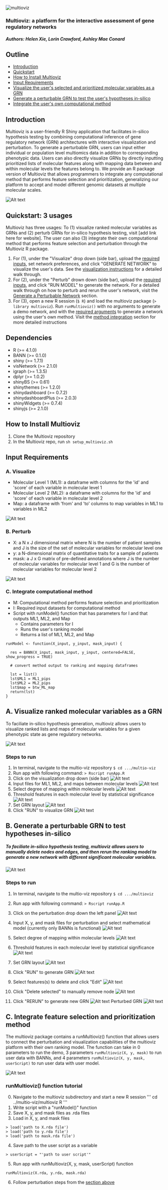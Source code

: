 <img
  src="./app/www/logo.png"
  alt="multioviz"
  title="Logo"
  style="display: inline-block; margin: 0 auto; max-width: 300px">

### Multioviz: a platform for the interactive assessment of gene regulatory networks
##### Authors: Helen Xie, Lorin Crawford, Ashley Mae Conard

## Outline
- [Introduction](#introduction)
- [Quickstart](#quickstart-3-usages)
- [How to Install Multioviz](#how-to-install-multioviz)
- [Input Requirements](#input-requirements)
- [Visualize the user's selected and prioritized molecular variables as a GRN](#a-visualize-ranked-molecular-variables-as-a-grn)
- [Generate a perturbable GRN to test the user's hypotheses in-silico](#b-generate-a-perturbable-grn-to-test-hypotheses-in-silico)
- [Integrate the user's own computational method](#c-integrate-feature-selection-and-prioritization-method)

## Introduction
Multioviz is a user-friendly R Shiny application that facilitates in-silico hypothesis testing by combining computational inference of gene regulatory network (GRN) architectures with interactive visualization and perturbation. To generate a perturbable GRN, users can input either individual or population level multiomics data in addition to corresponding phenotypic data. Users can also directly visualize GRNs by directly inputting prioritized lists of molecular features along with mapping data between and within molecular levels the features belong to. We provide an R package version of Multioviz that allows programmers to integrate any computational method that performs feature selection and prioritization, generalizing our platform to accept and model different genomic datasets at multiple molecular scales.

<img
  src="./app/readme/fig1.jpg"
  alt="Alt text"
  style="display: inline-block; margin: 0 auto; max-width: 300px">

## Quickstart: 3 usages
Multioviz has three usages: To (1) visualize ranked molecular variables as GRNs and (2) perturb GRNs for in-silico hypothesis testing, visit [add link here for website]. The user can also (3) integrate their own computational method that performs feature selection and perturbation through the Multioviz R package.
 
1. For (1), under the "Visualize" drop down (side bar), upload the [required inputs](#a-visualize), set network preferences, and click "GENERATE NETWORK" to visualize the user's data. See the [visualization instructions](#a-visualize-ranked-molecular-variables-as-a-grn) for a detailed walk through.
2. For (2), under the "Perturb" drown down (side bar), upload the [required inputs](#b-perturb), and click "RUN MODEL" to generate the network. For a detailed walk through on how to perturb and rerun the user's network, visit the [Generate a Perturbable Network](#b-generate-a-perturbable-grn-to-test-hypotheses-in-silico) section.
3. For (3), open a new R session (```$ R```) and load the multioviz package (```> library multioviz```). Run ```runMultioviz()``` with no arguments to generate a demo network, and with the [required arguments](#c-integrate-computational-method) to generate a network using the user's own method. Visit the [method integration](#c-integrate-feature-selection-and-prioritization-method) section for more detailed instructions


## Dependencies
- R (>= 4.1.0)
- BANN (>= 0.1.0)
- shiny (>= 1.7.1)
- visNetwork (>= 2.1.0)
- igraph (>= 1.3.5)
- dplyr (>= 1.0.2)
- shinyBS (>= 0.61)
- shinythemes (>= 1.2.0)
- shinydashboard (>= 0.7.2)
- shinydashboardPlus (>= 2.0.3)
- shinyWidgets (>= 0.7.4)
- shinyjs (>= 2.1.0)

## How to Install Multioviz
1. Clone the Multioviz repository
2. In the Multioviz repo, run ```sh setup_multioviz.sh```

## Input Requirements
### A. Visualize
- Molecular Level 1 (ML1): a dataframe with columns for the 'id' and 'score' of each variable in molecular level 1
- Molecular Level 2 (ML2): a dataframe with columns for the 'id' and 'score' of each variable in molecular level 2
- Map: a dataframe with 'from' and 'to' columns to map variables in ML1 to variables in ML2 

<img
  src="./app/www/example_data_viz.png"
  alt="Alt text"
  title="runModel example"
  style="display: inline-block; margin: 0 auto; max-width: 300px">

### B. Perturb
- X: a N x J dimensional matrix where N is the number of patient samples and J is the size of the set of molecular variables for molecular level one
- y: a N-dimensional matrix of quantitative traits for a sample of patients
- mask: a J x G matrix of pre-defined annotations where J is the number of molecular variables for molecular level 1 and G is the number of molecular variables for molecular level 2

<img
  src="./app/www/example_data_perturb.png"
  alt="Alt text"
  title="Model inputs"
  style="display: inline-block; margin: 0 auto; max-width: 300px">

### C. Integrate computational method
- M: Computational method performs feature selection and prioritization
- I: Required input datasets for computational method
- Script with runModel() function that has parameters for I and that outputs ML1, ML2, and Map
    - Contains parameters for I
    - Runs the user's ranking model
    - Returns a list of ML1, ML2, and Map

```
runModel <- function(X_input, y_input, mask_input) {

  res = BANN(X_input, mask_input, y_input, centered=FALSE, show_progress = TRUE)

  # convert method output to ranking and mapping dataframes 

  lst = list()
  lst$ML1 = ML1_pips
  lst$ML2 = ML2_pips
  lst$map = btw_ML_map
  return(lst)
}
```

## A. Visualize ranked molecular variables as a GRN
To faciliate in-silico hypothesis generation, multioviz allows users to visualize ranked lists and maps of molecular variables for a given phenotypic state as gene regulatory networks.

<img
  src="./app/readme/fig2.jpg"
  alt="Alt text"
  style="display: inline-block; margin: 0 auto; max-width: 300px">

### Steps to run
1. In terminal, navigate to the multio-viz repository ```$ cd .../multio-viz```
2. Run app with following command: ```> Rscript runApp.R```
3. Click on the visualization drop down (side bar)
<img
  src="./app/readme/viz1.png"
  alt="Alt text"
  style="display: inline-block; margin: 0 auto; max-width: 300px">
4. Input files for ML1, ML2, and maps between molecular levels
<img
  src="./app/readme/viz2.png"
  alt="Alt text"
  style="display: inline-block; margin: 0 auto; max-width: 300px">
5. Select degree of mapping within molecular levels
<img
  src="./app/readme/viz3.png"
  alt="Alt text"
  style="display: inline-block; margin: 0 auto; max-width: 300px">
6. Threshold features in each molecular level by statistical significance
<img
  src="./app/readme/viz4.png"
  alt="Alt text"
  style="display: inline-block; margin: 0 auto; max-width: 300px">
7. Set GRN layout
<img
  src="./app/readme/viz5.png"
  alt="Alt text"
  style="display: inline-block; margin: 0 auto; max-width: 300px">
8. Click "RUN" to visualize GRN
<img
  src="./app/readme/viz6.png"
  alt="Alt text"
  style="display: inline-block; margin: 0 auto; max-width: 300px">

## B. Generate a perturbable GRN to test hypotheses in-silico
##### To faciliate in-silico hypothesis testing, multioviz allows users to manually delete nodes and edges, and then rerun the ranking model to generate a new network with different significant molecular variables. 

<img
  src="./app/readme/fig3.jpg"
  alt="Alt text"
  style="display: inline-block; margin: 0 auto; max-width: 300px">

### Steps to run
1. In terminal, navigate to the multio-viz repository ```$ cd .../multioviz```
2. Run app with following command: ```> Rscript runApp.R```
3. Click on the perturbation drop down the left panel
<img
  src="./app/readme/p1.png"
  alt="Alt text"
  style="display: inline-block; margin: 0 auto; max-width: 300px">
4. Input X, y, and mask files for perturbation and select mathematical model (currently only BANNs is functional)
<img
  src="./app/readme/p2.png"
  alt="Alt text"
  style="display: inline-block; margin: 0 auto; max-width: 300px">
5. Select degree of mapping within molecular levels
<img
  src="./app/readme/p3.png"
  alt="Alt text"
  style="display: inline-block; margin: 0 auto; max-width: 300px">
6. Threshold features in each molecular level by statistical significance
<img
  src="./app/readme/p4.png"
  alt="Alt text"
  style="display: inline-block; margin: 0 auto; max-width: 300px">
7. Set GRN layout
<img
  src="./app/readme/p5.png"
  alt="Alt text"
  style="display: inline-block; margin: 0 auto; max-width: 300px">
8. Click "RUN" to generate GRN
<img
  src="./app/readme/p6.png"
  alt="Alt text"
  style="display: inline-block; margin: 0 auto; max-width: 300px">

9. Select features(s) to delete and click "Edit"
<img
  src="./app/readme/p7.png"
  alt="Alt text"
  style="display: inline-block; margin: 0 auto; max-width: 300px">

10. Click "Delete selected" to manually remove node
<img
  src="./app/readme/p8.png"
  alt="Alt text"
  style="display: inline-block; margin: 0 auto; max-width: 300px">

11. Click "RERUN" to generate new GRN
<img
  src="./app/readme/p9.png"
  alt="Alt text"
  style="display: inline-block; margin: 0 auto; max-width: 300px">
Perturbed GRN
<img
  src="./app/readme/p10.png"
  alt="Alt text"
  style="display: inline-block; margin: 0 auto; max-width: 300px">

## C. Integrate feature selection and prioritization method
The multioviz package contains a runMultioviz() function that allows users to connect the perturbation and visualization capabilities of the multioviz platform with their own ranking model. The function can take in 0 parameters to run the demo, 3 parameters ```runMultioviz(X, y, mask)``` to run user data with BANNs, and 4 parameters ```runMultioviz(X, y, mask, userScript)``` to run user data with user model.

<img
  src="./app/readme/ui_pkg.png"
  alt="Alt text"
  title="runModel() example"
  style="display: inline-block; margin: 0 auto; max-width: 300px">

### runMultioviz() function tutorial
0. Navigate to the multioviz subdirectory and start a new R session
'''
cd ../multio-viz/multioviz
R
'''
1. Write script with a "runModel()" function
2. Save X, y, and mask files as .rda files
3. Load in X, y, and mask files
```
> load('path to X.rda file')
> load('path to y.rda file')
> load('path to mask.rda file')
```
4. Save path to the user script as a variable
```
> userScript = "'path to user script'"
```
5. Run app with runMultioviz(X, y, mask, userScript) function
```
runMultioviz(X.rda, y.rda, mask.rda)
```
6. Follow perturbation steps from the [section above](#generate-a-perturbable-grn-to-test-hypotheses-in-silico)










